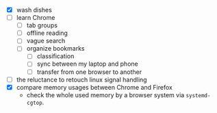 - [x] wash dishes
-	[ ] learn Chrome 
	-	[ ] tab groups
	-	[ ] offline reading
	-	[ ] vague search
	-	[ ] organize bookmarks
		-	[ ] classification
		-	[ ] sync between my laptop and phone
		-	[ ] transfer from one browser to another 
- [ ] the reluctance to retouch linux signal handling
- [x] compare memory usages between Chrome and Firefox
  - check the whole used memory by a browser system via `systemd-cgtop`. 
<!--stackedit_data:
eyJoaXN0b3J5IjpbLTEwNjY5Njc0MDEsLTg5OTM4OTc0NSwxOD
U1MTM0OTkwXX0=
-->